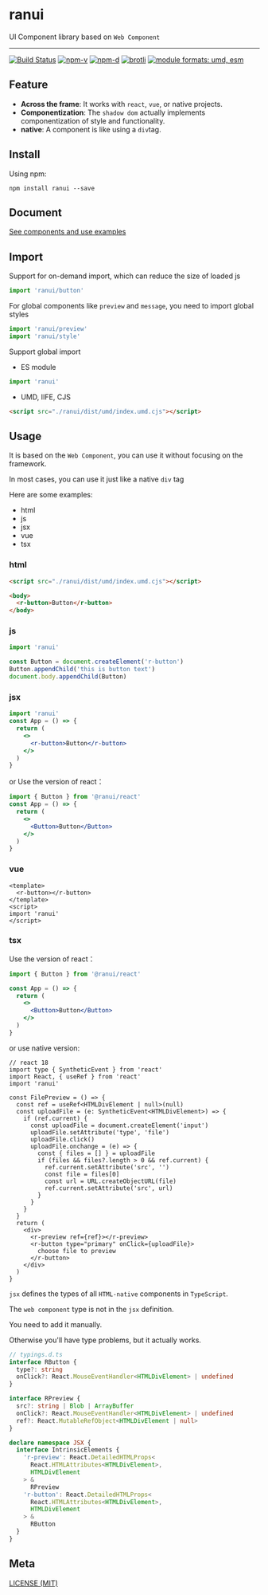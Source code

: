 # ranui

UI Component library based on `Web Component`

---

<a href="https://github.com/chaxus/ran"><img src="https://img.shields.io/github/actions/workflow/status/chaxus/ran/ci.yml" alt="Build Status"></a>
<a href="https://github.com/chaxus/ran"><img src="https://img.shields.io/npm/v/ranui.svg" alt="npm-v"></a>
<a href="https://github.com/chaxus/ran"><img src="https://img.shields.io/npm/dt/ranui.svg" alt="npm-d"></a>
<a href="https://github.com/chaxus/ran"><img src="https://img.badgesize.io/https:/unpkg.com/ranui/dist/umd/index.umd.cjs?label=brotli&compression=brotli" alt="brotli"></a>
<a href="https://github.com/chaxus/ran"><img src="https://img.shields.io/badge/module%20formats-umd%2C%20esm-green.svg" alt="module formats: umd, esm"></a>

## Feature

- **Across the frame**: It works with `react`, `vue`, or native projects.
- **Componentization**: The `shadow dom` actually implements componentization of style and functionality.
- **native**: A component is like using a `div`tag.

## Install

Using npm:

```console
npm install ranui --save
```

## Document

[See components and use examples](https://chaxus.github.io/ran/src/ranui/)

## Import

Support for on-demand import, which can reduce the size of loaded js

```js
import 'ranui/button'
```

For global components like `preview` and `message`, you need to import global styles

```js
import 'ranui/preview'
import 'ranui/style'
```

Support global import

- ES module

```js
import 'ranui'
```

- UMD, IIFE, CJS

```html
<script src="./ranui/dist/umd/index.umd.cjs"></script>
```

## Usage

It is based on the `Web Component`, you can use it without focusing on the framework.

In most cases, you can use it just like a native `div` tag

Here are some examples:

- html
- js
- jsx
- vue
- tsx

### html

```html
<script src="./ranui/dist/umd/index.umd.cjs"></script>

<body>
  <r-button>Button</r-button>
</body>
```

### js

```js
import 'ranui'

const Button = document.createElement('r-button')
Button.appendChild('this is button text')
document.body.appendChild(Button)
```

### jsx

```jsx
import 'ranui'
const App = () => {
  return (
    <>
      <r-button>Button</r-button>
    </>
  )
}
```
or Use the version of react：

```jsx
import { Button } from '@ranui/react'
const App = () => {
  return (
    <>
      <Button>Button</Button>
    </>
  )
}
```

### vue

```vue
<template>
  <r-button></r-button>
</template>
<script>
import 'ranui'
</script>
```

### tsx

Use the version of react：

```jsx
import { Button } from '@ranui/react'

const App = () => {
  return (
    <>
      <Button>Button</Button>
    </>
  )
}
```
or use native version: 
```tsx
// react 18
import type { SyntheticEvent } from 'react'
import React, { useRef } from 'react'
import 'ranui'

const FilePreview = () => {
  const ref = useRef<HTMLDivElement | null>(null)
  const uploadFile = (e: SyntheticEvent<HTMLDivElement>) => {
    if (ref.current) {
      const uploadFile = document.createElement('input')
      uploadFile.setAttribute('type', 'file')
      uploadFile.click()
      uploadFile.onchange = (e) => {
        const { files = [] } = uploadFile
        if (files && files?.length > 0 && ref.current) {
          ref.current.setAttribute('src', '')
          const file = files[0]
          const url = URL.createObjectURL(file)
          ref.current.setAttribute('src', url)
        }
      }
    }
  }
  return (
    <div>
      <r-preview ref={ref}></r-preview>
      <r-button type="primary" onClick={uploadFile}>
        choose file to preview
      </r-button>
    </div>
  )
}
```

`jsx` defines the types of all `HTML-native` components in `TypeScript`.

The `web component` type is not in the `jsx` definition.

You need to add it manually.

Otherwise you'll have type problems, but it actually works.

```ts
// typings.d.ts
interface RButton {
  type?: string
  onClick?: React.MouseEventHandler<HTMLDivElement> | undefined
}

interface RPreview {
  src?: string | Blob | ArrayBuffer
  onClick?: React.MouseEventHandler<HTMLDivElement> | undefined
  ref?: React.MutableRefObject<HTMLDivElement | null>
}

declare namespace JSX {
  interface IntrinsicElements {
    'r-preview': React.DetailedHTMLProps<
      React.HTMLAttributes<HTMLDivElement>,
      HTMLDivElement
    > &
      RPreview
    'r-button': React.DetailedHTMLProps<
      React.HTMLAttributes<HTMLDivElement>,
      HTMLDivElement
    > &
      RButton
  }
}
```

## Meta

[LICENSE (MIT)](/LICENSE)
